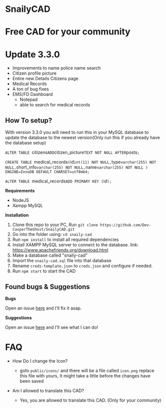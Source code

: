 # SnailyCAD

# Free CAD for your community

# Update 3.3.0

- Improvements to name police name search
- Citizen profile picture
- Entire new Details Citizens page
- Medical Records
- A ton of bug fixes
- EMS/FD Dashboard
  - Notepad
  - able to search for medical records

## How To setup?

With version 3.3.0 you will need to run this in your MySQL database to update the database to the newest version(Only run this if you already have the database setup)

`ALTER TABLE `citizens`ADD`citizen_picture`TEXT NOT NULL AFTER`posts`;`

`CREATE TABLE `medical_records`(`id`int(11) NOT NULL,`type`varchar(255) NOT NULL,`short_info`varchar(255) NOT NULL,`name`varchar(255) NOT NULL ) ENGINE=InnoDB DEFAULT CHARSET=utf8mb4;`

`ALTER TABLE `medical_records`ADD PRIMARY KEY (`id`);`

**Requirements**

- NodeJS
- Xampp MySQL

**Installation**

1. Clone this repo to your PC, Run `git clone https://github.com/Dev-CasperTheGhost/SnailyCAD.git`
2. Go into the folder using: `cd snaily-cad`
3. Run `npm install` to install all required dependencies
4. Install XAMPP MySQL server to connect to the database. link: https://www.apachefriends.org/download.html
5. Make a database called "snaily-cad"
6. Import the `snaily-cad.sql` file into that database
7. Rename `creds-template.json` to `creds.json` and configure if needed.
8. Run `npm start` to start the CAD

## Found bugs & Suggestions

**Bugs**

Open an issue [here](https://github.com/Dev-CasperTheGhost/snaily-cad/issues/new) and I'll fix it asap.

**Suggestions**

Open an issue [here](https://github.com/Dev-CasperTheGhost/snaily-cad/issues/new) and I'll see what I can do!

# FAQ

- How Do I change the Icon?

  - goto `public/icons/` and there will be a file called `icon.png` replace this file with yours, It might take a little before the changes have been saved

- Am I allowed to translate this CAD?
  - Yes, you are allowed to translate this CAD. (Only for your community)
